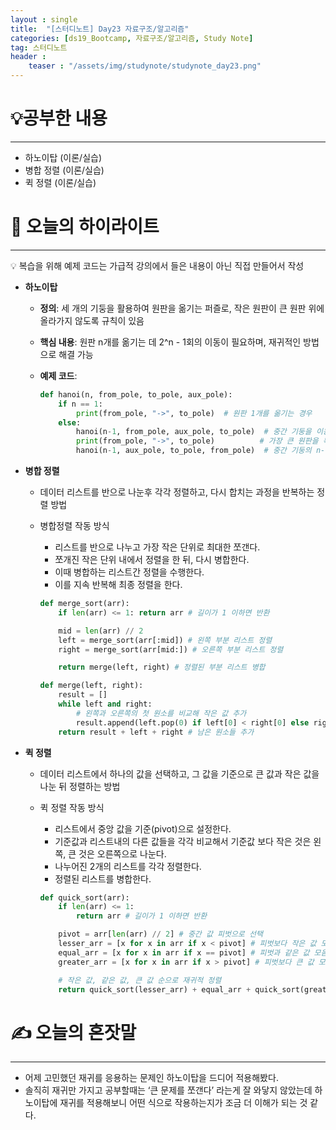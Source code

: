 ```yaml
---
layout : single
title:  "[스터디노트] Day23 자료구조/알고리즘"
categories: [ds19_Bootcamp, 자료구조/알고리즘, Study Note]
tag: 스터디노트
header :
    teaser : "/assets/img/studynote/studynote_day23.png"
---
```



# 💡공부한 내용

---

- 하노이탑 (이론/실습)
- 병합 정렬 (이론/실습)
- 퀵 정렬 (이론/실습)

# 📝 오늘의 하이라이트

---

<aside>
💡 복습을 위해 예제 코드는 가급적 강의에서 들은 내용이 아닌 직접 만들어서 작성

</aside>

- **하노이탑**
    - **정의**: 세 개의 기둥을 활용하여 원판을 옮기는 퍼즐로, 작은 원판이 큰 원판 위에 올라가지 않도록 규칙이 있음
    - **핵심 내용**: 원판 n개를 옮기는 데 2^n - 1회의 이동이 필요하며, 재귀적인 방법으로 해결 가능
    - **예제 코드**:
        
        ```python
        def hanoi(n, from_pole, to_pole, aux_pole):
            if n == 1:
                print(from_pole, "->", to_pole)  # 원판 1개를 옮기는 경우
            else:
                hanoi(n-1, from_pole, aux_pole, to_pole)  # 중간 기둥을 이용하여 n-1개 원판 옮기기
                print(from_pole, "->", to_pole)          # 가장 큰 원판을 목표 기둥으로 옮기기
                hanoi(n-1, aux_pole, to_pole, from_pole)  # 중간 기둥의 n-1개 원판을 목표 기둥으로 옮기기
        ```
        
- **병합 정렬**
    - 데이터 리스트를 반으로 나눈후 각각 정렬하고, 다시 합치는 과정을 반복하는 정렬 방법
    - 병합정렬 작동 방식
        - 리스트를 반으로 나누고 가장 작은 단위로 최대한 쪼갠다.
        - 쪼개진 작은 단위 내에서 정렬을 한 뒤, 다시 병합한다.
        - 이때 병합하는 리스트간 정렬을 수행한다.
        - 이를 지속 반복해 최종 정렬을 한다.
        
        ```python
        def merge_sort(arr):
            if len(arr) <= 1: return arr # 길이가 1 이하면 반환
        
            mid = len(arr) // 2
            left = merge_sort(arr[:mid]) # 왼쪽 부분 리스트 정렬
            right = merge_sort(arr[mid:]) # 오른쪽 부분 리스트 정렬
        
            return merge(left, right) # 정렬된 부분 리스트 병합
        
        def merge(left, right):
            result = []
            while left and right:
                # 왼쪽과 오른쪽의 첫 원소를 비교해 작은 값 추가
                result.append(left.pop(0) if left[0] < right[0] else right.pop(0))
            return result + left + right # 남은 원소들 추가
        ```
        
- **퀵 정렬**
    - 데이터 리스트에서 하나의 값을 선택하고, 그 값을 기준으로 큰 값과 작은 값을 나눈 뒤 정렬하는 방법
    - 퀵 정렬 작동 방식
        - 리스트에서 중앙 값을 기준(pivot)으로 설정한다.
        - 기준값과 리스트내의 다른 값들을 각각 비교해서 기준값 보다 작은 것은 왼쪽, 큰 것은 오른쪽으로 나눈다.
        - 나누어진 2개의 리스트를 각각 정렬한다.
        - 정렬된 리스트를 병합한다.
        
        ```python
        def quick_sort(arr):
            if len(arr) <= 1:
                return arr # 길이가 1 이하면 반환
        
            pivot = arr[len(arr) // 2] # 중간 값 피벗으로 선택
            lesser_arr = [x for x in arr if x < pivot] # 피벗보다 작은 값 모음
            equal_arr = [x for x in arr if x == pivot] # 피벗과 같은 값 모음
            greater_arr = [x for x in arr if x > pivot] # 피벗보다 큰 값 모음
        
            # 작은 값, 같은 값, 큰 값 순으로 재귀적 정렬
            return quick_sort(lesser_arr) + equal_arr + quick_sort(greater_arr)
        ```
        

# ✍️ 오늘의 혼잣말

---

- 어제 고민했던 재귀를 응용하는 문제인 하노이탑을 드디어 적용해봤다.
- 솔직히 재귀만 가지고 공부할때는 ‘큰 문제를 쪼갠다’ 라는게 잘 와닿지 않았는데 하노이탑에 재귀를 적용해보니 어떤 식으로 작용하는지가 조금 더 이해가 되는 것 같다.